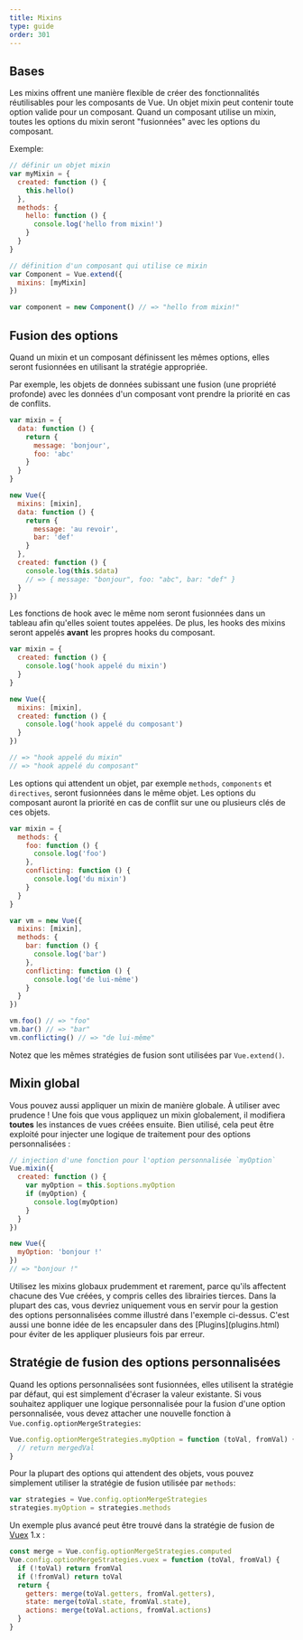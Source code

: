 ```yaml
---
title: Mixins
type: guide
order: 301
---
```


## Bases

Les mixins offrent une manière flexible de créer des fonctionnalités réutilisables pour les composants de Vue. Un objet mixin peut contenir toute option valide pour un composant. Quand un composant utilise un mixin, toutes les options du mixin seront "fusionnées" avec les options du composant.

Exemple:

``` js
// définir un objet mixin
var myMixin = {
  created: function () {
    this.hello()
  },
  methods: {
    hello: function () {
      console.log('hello from mixin!')
    }
  }
}

// définition d'un composant qui utilise ce mixin
var Component = Vue.extend({
  mixins: [myMixin]
})

var component = new Component() // => "hello from mixin!"
```

## Fusion des options

Quand un mixin et un composant définissent les mêmes options, elles seront fusionnées en utilisant la stratégie appropriée.

Par exemple, les objets de données subissant une fusion (une propriété profonde) avec les données d'un composant vont prendre la priorité en cas de conflits.

``` js
var mixin = {
  data: function () {
    return {
      message: 'bonjour',
      foo: 'abc'
    }
  }
}

new Vue({
  mixins: [mixin],
  data: function () {
    return {
      message: 'au revoir',
      bar: 'def'
    }
  },
  created: function () {
    console.log(this.$data)
    // => { message: "bonjour", foo: "abc", bar: "def" }
  }
})
```

Les fonctions de hook avec le même nom seront fusionnées dans un tableau afin qu'elles soient toutes appelées. De plus, les hooks des mixins seront appelés **avant** les propres hooks du composant.

``` js
var mixin = {
  created: function () {
    console.log('hook appelé du mixin')
  }
}

new Vue({
  mixins: [mixin],
  created: function () {
    console.log('hook appelé du composant')
  }
})

// => "hook appelé du mixin"
// => "hook appelé du composant"
```

Les options qui attendent un objet, par exemple `methods`, `components` et `directives`, seront fusionnées dans le même objet. Les options du composant auront la priorité en cas de conflit sur une ou plusieurs clés de ces objets.

``` js
var mixin = {
  methods: {
    foo: function () {
      console.log('foo')
    },
    conflicting: function () {
      console.log('du mixin')
    }
  }
}

var vm = new Vue({
  mixins: [mixin],
  methods: {
    bar: function () {
      console.log('bar')
    },
    conflicting: function () {
      console.log('de lui-même')
    }
  }
})

vm.foo() // => "foo"
vm.bar() // => "bar"
vm.conflicting() // => "de lui-même"
```

Notez que les mêmes stratégies de fusion sont utilisées par `Vue.extend()`.

## Mixin global

Vous pouvez aussi appliquer un mixin de manière globale. À utiliser avec prudence ! Une fois que vous appliquez un mixin globalement, il modifiera **toutes** les instances de vues créées ensuite. Bien utilisé, cela peut être exploité pour injecter une logique de traitement pour des options personnalisées :

``` js
// injection d'une fonction pour l'option personnalisée `myOption`
Vue.mixin({
  created: function () {
    var myOption = this.$options.myOption
    if (myOption) {
      console.log(myOption)
    }
  }
})

new Vue({
  myOption: 'bonjour !'
})
// => "bonjour !"
```

<p class="tip">Utilisez les mixins globaux prudemment et rarement, parce qu'ils affectent chacune des Vue créées, y compris celles des librairies tierces. Dans la plupart des cas, vous devriez uniquement vous en servir pour la gestion des options personnalisées comme illustré dans l'exemple ci-dessus. C'est aussi une bonne idée de les encapsuler dans des [Plugins](plugins.html) pour éviter de les appliquer plusieurs fois par erreur. </p>

## Stratégie de fusion des options personnalisées

Quand les options personnalisées sont fusionnées, elles utilisent la stratégie par défaut, qui est simplement d'écraser la valeur existante. Si vous souhaitez appliquer une logique personnalisée pour la fusion d'une option personnalisée, vous devez attacher une nouvelle fonction à `Vue.config.optionMergeStrategies`:

``` js
Vue.config.optionMergeStrategies.myOption = function (toVal, fromVal) {
  // return mergedVal
}
```

Pour la plupart des options qui attendent des objets, vous pouvez simplement utiliser la stratégie de fusion utilisée par `methods`:

``` js
var strategies = Vue.config.optionMergeStrategies
strategies.myOption = strategies.methods
```

Un exemple plus avancé peut être trouvé dans la stratégie de fusion de [Vuex](https://github.com/vuejs/vuex) 1.x :

``` js
const merge = Vue.config.optionMergeStrategies.computed
Vue.config.optionMergeStrategies.vuex = function (toVal, fromVal) {
  if (!toVal) return fromVal
  if (!fromVal) return toVal
  return {
    getters: merge(toVal.getters, fromVal.getters),
    state: merge(toVal.state, fromVal.state),
    actions: merge(toVal.actions, fromVal.actions)
  }
}
```
